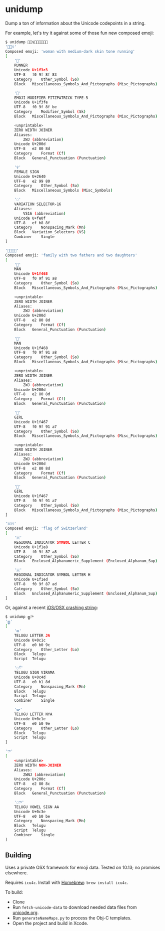 # unidump

Dump a ton of information about the Unicode codepoints in a string.

For example, let's try it against some of those fun new composed emoji:

```sh
$ unidump 🏃🏾‍♀️👨‍👨‍👧‍👧🇨🇭
'🏃🏾‍♀️'
Composed emoji: 'woman with medium-dark skin tone running'
[
	'🏃'
	RUNNER
	Unicode	U+1f3c3
	UTF-8	f0 9f 8f 83 
	Category	Other_Symbol (So)
	Block	Miscellaneous_Symbols_And_Pictographs (Misc_Pictographs)

	'🏾'
	EMOJI MODIFIER FITZPATRICK TYPE-5
	Unicode	U+1f3fe
	UTF-8	f0 9f 8f be 
	Category	Modifier_Symbol (Sk)
	Block	Miscellaneous_Symbols_And_Pictographs (Misc_Pictographs)

	<unprintable>
	ZERO WIDTH JOINER
	Aliases:
		ZWJ (abbreviation)
	Unicode	U+200d
	UTF-8	e2 80 8d 
	Category	Format (Cf)
	Block	General_Punctuation (Punctuation)

	'♀'
	FEMALE SIGN
	Unicode	U+2640
	UTF-8	e2 99 80 
	Category	Other_Symbol (So)
	Block	Miscellaneous_Symbols (Misc_Symbols)

	'◌️'
	VARIATION SELECTOR-16
	Aliases:
		VS16 (abbreviation)
	Unicode	U+fe0f
	UTF-8	ef b8 8f 
	Category	Nonspacing_Mark (Mn)
	Block	Variation_Selectors (VS)
	Combiner	Single
]

'👨‍👨‍👧‍👧'
Composed emoji: 'family with two fathers and two daughters'
[
	'👨'
	MAN
	Unicode	U+1f468
	UTF-8	f0 9f 91 a8 
	Category	Other_Symbol (So)
	Block	Miscellaneous_Symbols_And_Pictographs (Misc_Pictographs)

	<unprintable>
	ZERO WIDTH JOINER
	Aliases:
		ZWJ (abbreviation)
	Unicode	U+200d
	UTF-8	e2 80 8d 
	Category	Format (Cf)
	Block	General_Punctuation (Punctuation)

	'👨'
	MAN
	Unicode	U+1f468
	UTF-8	f0 9f 91 a8 
	Category	Other_Symbol (So)
	Block	Miscellaneous_Symbols_And_Pictographs (Misc_Pictographs)

	<unprintable>
	ZERO WIDTH JOINER
	Aliases:
		ZWJ (abbreviation)
	Unicode	U+200d
	UTF-8	e2 80 8d 
	Category	Format (Cf)
	Block	General_Punctuation (Punctuation)

	'👧'
	GIRL
	Unicode	U+1f467
	UTF-8	f0 9f 91 a7 
	Category	Other_Symbol (So)
	Block	Miscellaneous_Symbols_And_Pictographs (Misc_Pictographs)

	<unprintable>
	ZERO WIDTH JOINER
	Aliases:
		ZWJ (abbreviation)
	Unicode	U+200d
	UTF-8	e2 80 8d 
	Category	Format (Cf)
	Block	General_Punctuation (Punctuation)

	'👧'
	GIRL
	Unicode	U+1f467
	UTF-8	f0 9f 91 a7 
	Category	Other_Symbol (So)
	Block	Miscellaneous_Symbols_And_Pictographs (Misc_Pictographs)
]

'🇨🇭'
Composed emoji: 'flag of Switzerland'
[
	'🇨'
	REGIONAL INDICATOR SYMBOL LETTER C
	Unicode	U+1f1e8
	UTF-8	f0 9f 87 a8 
	Category	Other_Symbol (So)
	Block	Enclosed_Alphanumeric_Supplement (Enclosed_Alphanum_Sup)

	'🇭'
	REGIONAL INDICATOR SYMBOL LETTER H
	Unicode	U+1f1ed
	UTF-8	f0 9f 87 ad 
	Category	Other_Symbol (So)
	Block	Enclosed_Alphanumeric_Supplement (Enclosed_Alphanum_Sup)
]

```


Or, against a recent [iOS/OSX crashing string](https://manishearth.github.io/blog/2018/02/15/picking-apart-the-crashing-ios-string/):

```sh
$ unidump జ్ఞ‌ా
'జ్ఞ'
[
	'జ'
	TELUGU LETTER JA
	Unicode	U+0c1c
	UTF-8	e0 b0 9c 
	Category	Other_Letter (Lo)
	Block	Telugu
	Script	Telugu

	'◌్'
	TELUGU SIGN VIRAMA
	Unicode	U+0c4d
	UTF-8	e0 b1 8d 
	Category	Nonspacing_Mark (Mn)
	Block	Telugu
	Script	Telugu
	Combiner	Single

	'ఞ'
	TELUGU LETTER NYA
	Unicode	U+0c1e
	UTF-8	e0 b0 9e 
	Category	Other_Letter (Lo)
	Block	Telugu
	Script	Telugu
]

'‌ా'
[
	<unprintable>
	ZERO WIDTH NON-JOINER
	Aliases:
		ZWNJ (abbreviation)
	Unicode	U+200c
	UTF-8	e2 80 8c 
	Category	Format (Cf)
	Block	General_Punctuation (Punctuation)

	'◌ా'
	TELUGU VOWEL SIGN AA
	Unicode	U+0c3e
	UTF-8	e0 b0 be 
	Category	Nonspacing_Mark (Mn)
	Block	Telugu
	Script	Telugu
	Combiner	Single
]
```


## Building

Uses a private OSX framework for emoji data. Tested on 10.13; no promises elsewhere.

Requires `icu4c`. Install with [Homebrew](http://brew.sh): `brew install icu4c`.

To build:

- Clone
- Run `fetch-unicode-data` to download needed data files from [unicode.org](http://unicode.org).
- Run `generateNameMaps.py` to process the Obj-C templates.
- Open the project and build in Xcode.

